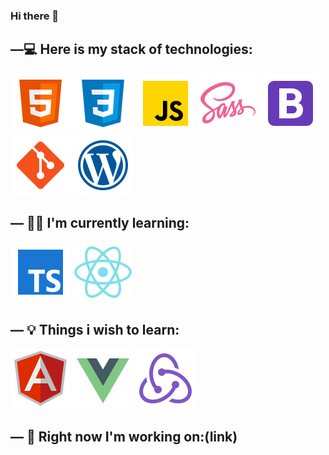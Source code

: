### Hi there 👋

<!--
**sawm-front/sawm-front** is a ✨ _special_ ✨ repository because its `README.md` (this file) appears on your GitHub profile.

Here are some ideas to get you started:

- 🔭 I’m currently working on ...
- 🌱 I’m currently learning ...
- 👯 I’m looking to collaborate on ...
- 🤔 I’m looking for help with ...
- 💬 Ask me about ...
- 📫 How to reach me: ...
- 😄 Pronouns: ...
- ⚡ Fun fact: ...
-->
## —💻 Here is my stack of technologies:
![site pic](https://github.com/sawm-front/sawm-front/blob/main/img/icons8-html-5-48.svg)
![site pic](https://github.com/sawm-front/sawm-front/blob/main/img/icons8-css3-48.svg)
![site pic](https://github.com/sawm-front/sawm-front/blob/main/img/icons8-javascript-48.svg)
![site pic](https://github.com/sawm-front/sawm-front/blob/main/img/icons8-sass-48.svg)
![site pic](https://github.com/sawm-front/sawm-front/blob/main/img/icons8-bootstrap-48.svg)
![site pic](https://github.com/sawm-front/sawm-front/blob/main/img/icons8-git-48.svg)
![site pic](https://github.com/sawm-front/sawm-front/blob/main/img/icons8-wordpress-48.svg)

## — 👨‍💻 I'm currently learning:
![site pic](https://github.com/sawm-front/sawm-front/blob/main/img/icons8-typescript-48.svg)
![site pic](https://github.com/sawm-front/sawm-front/blob/main/img/icons8-react-native-48.svg)

## — 💡 Things i wish to learn:
![site pic](https://github.com/sawm-front/sawm-front/blob/main/img/icons8-angularjs-48.svg)
![site pic](https://github.com/sawm-front/sawm-front/blob/main/img/icons8-vue-js-48.svg)
![site pic](https://github.com/sawm-front/sawm-front/blob/main/img/icons8-redux-48.svg)

## — 🧱 Right now I'm working on:(link)


